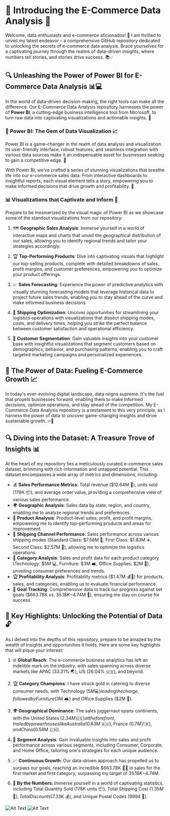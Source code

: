 # 🌟 Introducing the E-Commerce Data Analysis 🎉

Welcome, data enthusiasts and e-commerce aficionados! 👋 I am thrilled to unveil my latest endeavor – a comprehensive GitHub repository dedicated to unlocking the secrets of e-commerce data analysis. Brace yourselves for a captivating journey through the realms of data-driven insights, where numbers tell stories, and stories drive success. 📚💡

## 🔍 Unleashing the Power of Power BI for E-Commerce Data Analysis 📊💻

In the world of data-driven decision-making, the right tools can make all the difference. Our E-Commerce Data Analysis repository harnesses the power of **Power BI**, a cutting-edge business intelligence tool from Microsoft, to turn raw data into captivating visualizations and actionable insights. 🚀

### 💎 Power BI: The Gem of Data Visualization 📈

Power BI is a game-changer in the realm of data analysis and visualization. Its user-friendly interface, robust features, and seamless integration with various data sources make it an indispensable asset for businesses seeking to gain a competitive edge. 💪

With Power BI, we've crafted a series of stunning visualizations that breathe life into our e-commerce sales data. From interactive dashboards to insightful reports, each visual element tells a story, empowering you to make informed decisions that drive growth and profitability. 🌟

### 📊 Visualizations that Captivate and Inform 🔎
Prepare to be mesmerized by the visual magic of Power BI as we showcase some of the standout visualizations from our repository:

1. 🗺️ **Geographic Sales Analysis**: Immerse yourself in a world of interactive maps and charts that unveil the geographical distribution of our sales, allowing you to identify regional trends and tailor your strategies accordingly.

2. 🏆 **Top-Performing Products**: Dive into captivating visuals that highlight our top-selling products, complete with detailed breakdowns of sales, profit margins, and customer preferences, empowering you to optimize your product offerings.

3. 📈 **Sales Forecasting**: Experience the power of predictive analytics with visually stunning forecasting models that leverage historical data to project future sales trends, enabling you to stay ahead of the curve and make informed business decisions.

4. 🔄 **Shipping Optimization**: Uncover opportunities for streamlining your logistics operations with visualizations that dissect shipping modes, costs, and delivery times, helping you strike the perfect balance between customer satisfaction and operational efficiency.

5. 💼 **Customer Segmentation**: Gain valuable insights into your customer base with insightful visualizations that segment customers based on demographics, behavior, and purchasing patterns, enabling you to craft targeted marketing campaigns and personalized experiences.

## 🚀 The Power of Data: Fueling E-Commerce Growth 📈

In today's ever-evolving digital landscape, data reigns supreme. It's the fuel that propels businesses forward, enabling them to make informed decisions, optimize operations, and stay ahead of the competition. My E-Commerce Data Analysis repository is a testament to this very principle, as I harness the power of data to uncover game-changing insights and drive sustainable growth. 🔥💪

## 🔍 Diving into the Dataset: A Treasure Trove of Insights 📊

At the heart of my repository lies a meticulously curated e-commerce sales dataset, brimming with rich information and untapped potential. This dataset encompasses a wide array of metrics and dimensions, including:

- 💰 **Sales Performance Metrics**: Total revenue ($12.64M 🤑), units sold (178K 📦), and average order value, providing a comprehensive view of various sales performance.
- 🌍 **Geographic Analysis**: Sales data by state, region, and country, enabling me to analyze regional trends and preferences.
- 🛒 **Product Analysis**: Product-level sales, profit, and profit margins, empowering me to identify top-performing products and areas for improvement.
- 🚚 **Shipping Channel Performance**: Sales performance across various shipping modes (Standard Class: $7.58M 💨, First Class: $1.83M ✈️, Second Class: $2.57M 🚢), allowing me to optimize the logistics operations.
- 💼 **Category Analysis**: Sales and profit data for each product category (Technology: $5M 💻, Furniture: $3M 🛋️, Office Supplies: $2M 📂), unveiling consumer preferences and trends.
- 🏆 **Profitability Analysis**: Profitability metrics ($1.47M 💰💎) for products, sales, and categories, enabling us to evaluate financial performance.
- 🎯 **Goal Tracking**: Comprehensive data to track our progress against set goals ($663.78K vs. $35.18K-$4.74M 🎯), ensuring me stay on course for success.

## 🔑 Key Highlights: Unlocking the Potential of Data 🔓

As I delved into the depths of this repository, prepare to be amazed by the wealth of insights and opportunities it holds. Here are some key highlights that will pique your interest:

1. 🌐 **Global Reach**: The e-commerce business analytics has left an indelible mark on the industry, with sales spanning across diverse markets like APAC (33.31% 🌏), US (26.04% 🇺🇸), and beyond.

2. 🏆 **Category Champions**: I have struck gold in catering to diverse consumer needs, with Technology ($5M 💻) leading the charge, followed by Furniture ($3M 🛋️) and Office Supplies ($2M 📂).

3. 🌍 **Geographical Dominance**: The sales juggernaut spans continents, with the United States ($2.34M 🇺🇸) at the forefront, trailed by powerhouses like Australia ($0.63M 🇦🇺), France ($0.7M 🇫🇷), and China ($0.58M 🇨🇳).

4. 💼 **Segment Analysis**: Gain invaluable insights into sales and profit performance across various segments, including Consumer, Corporate, and Home Office, tailoring one's strategies for each unique audience.

5. 📈 **Continuous Growth**: Our data-driven approach has propelled us to surpass our goals, reaching an incredible $663.78K 🚀🎯 in sales for the first market and first category, surpassing my target of $35.18K-$4.74M.

6. 🔢 **By the Numbers**: Immerse yourself in a world of captivating statistics, including Total Quantity Sold (178K units 📦), Total Shipping Cost ($1.35M 💸), Total Discounts ($7.33K 💰), and Unique Postal Codes (9994 📮).

![Alt Text]()
![Alt Text]()
